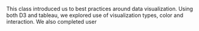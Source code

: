 This class introduced us to best practices around data visualization.  Using both D3 and tableau, we explored use of visualization types, color and interaction.  We also completed user 
